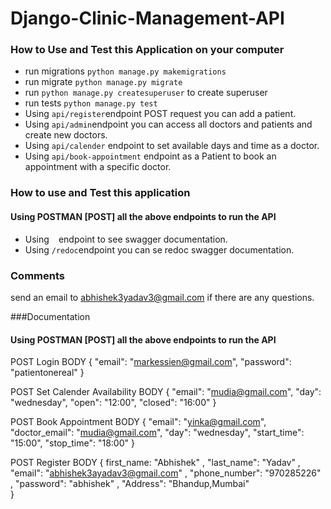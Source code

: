 # Django-Clinic-Management-API

### How to Use and Test this Application on your computer
- run migrations `python manage.py makemigrations`
- run migrate `python manage.py migrate`
- run `python manage.py createsuperuser` to create superuser
- run tests `python manage.py test`
- Using `api/register`endpoint POST request you can add a patient.
- Using `api/admin`endpoint you can access all doctors and patients and create new doctors.
- Using `api/calender` endpoint to set available days and time as a doctor.
- Using `api/book-appointment` endpoint as a Patient to book an appointment with a specific doctor.

### How to use and Test this application 
#### Using POSTMAN [POST] all the above endpoints to run the API
- Using ` ` endpoint to see swagger documentation.
- Using `/redoc`endpoint you can se redoc swagger documentation.


### Comments
send an email to abhishek3yadav3@gmail.com if there are any questions.


###Documentation
#### Using POSTMAN [POST] all the above endpoints to run the API
POST Login
BODY 
{
    "email": "markessien@gmail.com",
    "password": "patientonereal"
}

POST Set Calender Availability
BODY 
{
    "email": "mudia@gmail.com",
    "day": "wednesday",
    "open": "12:00",
    "closed": "16:00"
}

POST Book Appointment
BODY 
{
    "email": "yinka@gmail.com",
    "doctor_email": "mudia@gmail.com",
    "day": "wednesday",
    "start_time": "15:00",
    "stop_time": "18:00"
}

POST Register
BODY
{
    first_name: 
        "Abhishek"
    ,
    "last_name":
        "Yadav"
    ,
    "email":
        "abhishek3ayadav3@gmail.com"
    ,
    "phone_number": 
        "970285226"
    ,
    "password": 
        "abhishek"
    ,
    "Address": 
        "Bhandup,Mumbai"    
}


